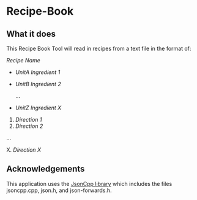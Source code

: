 # Recipe-Book
## What it does

This Recipe Book Tool will read in recipes from a text file in the format of:

_Recipe Name_

- _UnitA Ingredient 1_
- _UnitB Ingredient 2_

  ...
- _UnitZ Ingredient X_


1. _Direction 1_
2. _Direction 2_

  ...
  
X. _Direction X_ 

## Acknowledgements

This application uses the [JsonCpp library](https://github.com/open-source-parsers/jsoncpp) which includes the files jsoncpp.cpp, json.h, and json-forwards.h. 
